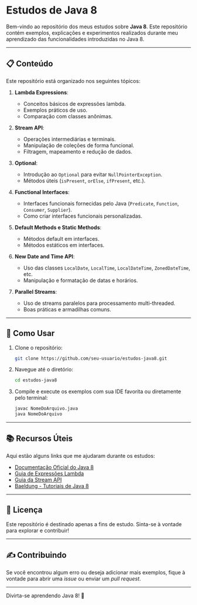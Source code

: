 
# Estudos de Java 8

Bem-vindo ao repositório dos meus estudos sobre **Java 8**. Este repositório contém exemplos, explicações e experimentos realizados durante meu aprendizado das funcionalidades introduzidas no Java 8.

---

## 📋 Conteúdo

Este repositório está organizado nos seguintes tópicos:

1. **Lambda Expressions**:
   - Conceitos básicos de expressões lambda.
   - Exemplos práticos de uso.
   - Comparação com classes anônimas.

2. **Stream API**:
   - Operações intermediárias e terminais.
   - Manipulação de coleções de forma funcional.
   - Filtragem, mapeamento e redução de dados.

3. **Optional**:
   - Introdução ao `Optional` para evitar `NullPointerException`.
   - Métodos úteis (`isPresent`, `orElse`, `ifPresent`, etc.).

4. **Functional Interfaces**:
   - Interfaces funcionais fornecidas pelo Java (`Predicate`, `Function`, `Consumer`, `Supplier`).
   - Como criar interfaces funcionais personalizadas.

5. **Default Methods e Static Methods**:
   - Métodos default em interfaces.
   - Métodos estáticos em interfaces.

6. **New Date and Time API**:
   - Uso das classes `LocalDate`, `LocalTime`, `LocalDateTime`, `ZonedDateTime`, etc.
   - Manipulação e formatação de datas e horários.

7. **Parallel Streams**:
   - Uso de streams paralelos para processamento multi-threaded.
   - Boas práticas e armadilhas comuns.

---

## 🚀 Como Usar

1. Clone o repositório:
   ```bash
   git clone https://github.com/seu-usuario/estudos-java8.git
   ```

2. Navegue até o diretório:
   ```bash
   cd estudos-java8
   ```

3. Compile e execute os exemplos com sua IDE favorita ou diretamente pelo terminal:
   ```bash
   javac NomeDoArquivo.java
   java NomeDoArquivo
   ```

---

## 📚 Recursos Úteis

Aqui estão alguns links que me ajudaram durante os estudos:

- [Documentação Oficial do Java 8](https://docs.oracle.com/javase/8/docs/)
- [Guia de Expressões Lambda](https://docs.oracle.com/javase/tutorial/java/javaOO/lambdaexpressions.html)
- [Guia da Stream API](https://docs.oracle.com/javase/8/docs/api/java/util/stream/package-summary.html)
- [Baeldung - Tutoriais de Java 8](https://www.baeldung.com/java-8)

---

## 📜 Licença

Este repositório é destinado apenas a fins de estudo. Sinta-se à vontade para explorar e contribuir!

---

## ✍️ Contribuindo

Se você encontrou algum erro ou deseja adicionar mais exemplos, fique à vontade para abrir uma *issue* ou enviar um *pull request*.

---

Divirta-se aprendendo Java 8! 🎉
